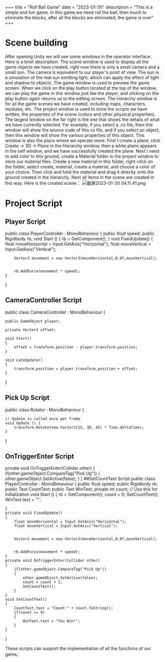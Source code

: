 +++
title = "Roll Ball Game"
date = "2023-01-30"
description = "This is a simple and fun game. In this game,we need roll the ball, then touch to eliminate the blocks, after all the blocks are eliminated, the game is over"
+++
 
# Scene building
   After opening Unity we will see some windows in the operator interface. Here is a brief description.
The scene window is used to display all the game objects we have created, right now there is only a small camera and a small sun. The camera is equivalent to our player's point of view. The sun is a simulation of the real sun emitting light, which can apply the effect of light and shadow to objects.
The game window is used to preview the game screen. When we click on the play button located at the top of the window, we can play the game in this window just like the player, and clicking on the play button again returns us to the editing screen.
The hierarchy window is for all the game scenes we have created, including maps, characters, modules, etc.
The project window is used to store the scripts we have written, the properties of the scene (colors and other physical properties). The largest window on the far right is the one that shows the details of what we have currently selected. For example, if you select a .cs file, then this window will show the source code of this cs file, and if you select an object, then this window will show the various properties of this object. This window is also the place where we operate more.
First I create a plane, click Create -> 3D -> Plane in the Hierarchy window, then a white plane appears in the self window, and we have successfully created the plane.
Next I need to add color to this ground, create a Material folder in the project window to store our material files. Create a new material in this folder, right-click on the folder, select create, material, create a material, and choose a color of your choice. Then click and hold the material and drag it directly onto the ground created in the hierarchy. Next all items in the scene are created in this way.
Here is the created scene：
![截屏2023-01-30 04.11.41.png](https://s2.loli.net/2023/01/30/qHQS5TgV6Cu2eBE.png)
# Project Script
## Player Script
public class PlayerController : MonoBehaviour {
    public float speed;
    public Rigidbody rb;
    void Start () {
        rb = GetComponent<Rigidbody>();
    }
    void FixedUpdate()
    {
        float moveHorizontal = Input.GetAxis("Horizontal");
        float moveVertical = Input.GetAxis("Vertical");
 
 
        Vector3 movement = new Vector3(moveHorizontal,0.0f,moveVertical);
 
 
        rb.AddForce(movement * speed);
    }
}
## CameraController Script
public class CameraController : MonoBehaviour {
 
    public GameObject player;
 
    private Vector3 offset;
 
    void Start()
    {
        offset = transform.position - player.transform.position;
    }
 
    void LateUpdate()
    {
        transform.position = player.transform.position + offset;
    }
}
## Pick Up Script
public class Rotator : MonoBehaviour {
 
    
    // Update is called once per frame
    void Update () {
        transform.Rotate(new Vector3(15, 30, 45) * Time.deltaTime);
    }
}
## OnTriggerEnter Script
private void OnTriggerEnter(Collider other)
    {
        if(other.gameObject.CompareTag("Pick Up"))
        {
            other.gameObject.SetActive(false);
        }
    }
##SetCountText Script
public class PlayerController : MonoBehaviour {
    public float speed;
    public Rigidbody rb;
    public Text CountText;
    public Text WinText;
    private int count;
    // Use this for initialization
    void Start () {
        rb = GetComponent<Rigidbody>();
        count = 0;
        SetCountText();
        WinText.text = "";
 
 
    }
    private void FixedUpdate()
    {
        float moveHorizontal = Input.GetAxis("Horizontal");
        float moveVertical = Input.GetAxis("Vertical");
 
 
        Vector3 movement = new Vector3(moveHorizontal,0.0f,moveVertical);
 
 
        rb.AddForce(movement * speed);
    }
    private void OnTriggerEnter(Collider other)
    {
        if(other.gameObject.CompareTag("Pick Up"))
        {
            other.gameObject.SetActive(false);
            count = count + 1;
            SetCountText();
        }
    }
    void SetCountText()
    {
        CountText.text = "Count:" + count.ToString();
        if(count >= 9)
        {
            WinText.text = "You Win!";
        }
    }
}

These scripts can support the implementation of all the functions of our game。
